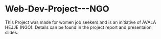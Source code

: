# Web-Dev-Project---NGO
This Project was made for women job seekers and is an initiative of AVALA HEJJE (NGO). Details can be found in the project report and presentaion slides.
